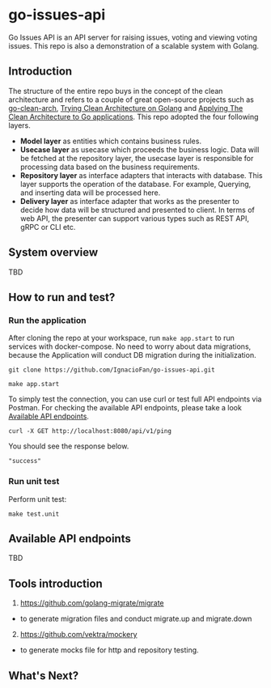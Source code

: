 # go-issues-api
Go Issues API is an API server for raising issues, voting and viewing voting issues. This repo is also a demonstration of a scalable system with Golang.

## Introduction
The structure of the entire repo buys in the concept of the clean architecture and refers to a couple of great open-source projects such as [go-clean-arch](https://github.com/bxcodec/go-clean-arch), [Trying Clean Architecture on Golang](https://medium.easyread.co/golang-clean-archithecture-efd6d7c43047) and [Applying The Clean Architecture to Go applications](https://manuel.kiessling.net/2012/09/28/applying-the-clean-architecture-to-go-applications/). This repo adopted the four following layers.

- **Model layer** as entities which contains business rules.
- **Usecase layer** as usecase which proceeds the business logic. Data will be fetched at the repository layer, the usecase layer is responsible for processing data based on the business requirements.
- **Repository layer** as interface adapters that interacts with database. This layer supports the operation of the database. For example, Querying, and inserting data will be processed here.
- **Delivery layer** as interface adapter that works as the presenter to decide how data will be structured and presented to client. In terms of web API, the presenter can support various types such as REST API, gRPC or CLI etc.
## System overview
TBD

## How to run and test?

### Run the application
After cloning the repo at your workspace, run `make app.start` to run services with docker-compose.
No need to worry about data migrations, because the Application will conduct DB migration during the initialization.

```
git clone https://github.com/IgnacioFan/go-issues-api.git

make app.start
```

To simply test the connection, you can use curl or test full API endpoints via Postman.
For checking the available API endpoints, please take a look [Available API endpoints](#available-api-endpoints).

```
curl -X GET http://localhost:8080/api/v1/ping
```

You should see the response below.
```
"success"
```

### Run unit test
Perform unit test:
```
make test.unit
```

## Available API endpoints
TBD

## Tools introduction
1. https://github.com/golang-migrate/migrate
  - to generate migration files and conduct migrate.up and migrate.down
2. https://github.com/vektra/mockery
  - to generate mocks file for http and repository testing.

## What's Next?
